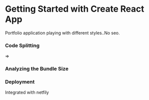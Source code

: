 # Getting Started with Create React App

Portfolio application playing with different styles..No seo.

### Code Splitting

=>

### Analyzing the Bundle Size

### Deployment

Integrated with netfily
